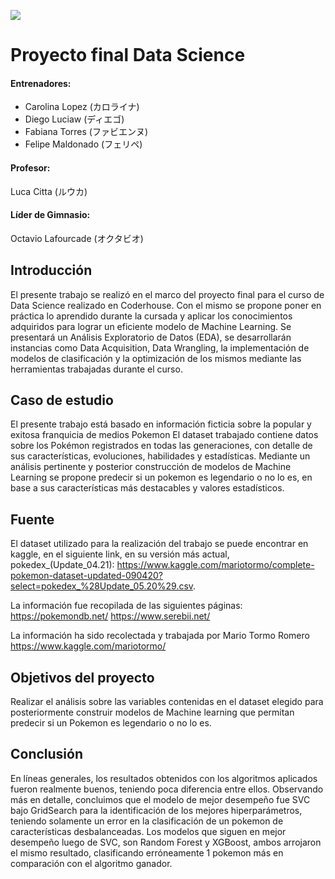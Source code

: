 ![](http://pngimg.com/uploads/pokemon_logo/pokemon_logo_PNG5.png)

# Proyecto final Data Science
#### Entrenadores:
- Carolina Lopez (カロライナ)
- Diego Luciaw (ディエゴ)
- Fabiana Torres (ファビエンヌ)
- Felipe Maldonado (フェリペ)

#### Profesor:
Luca Citta (ルウカ)

#### Líder de Gimnasio:
Octavio Lafourcade (オクタビオ)

## Introducción
El presente trabajo se realizó en el marco del proyecto final para el curso de Data Science realizado en Coderhouse. Con el mismo se propone poner en práctica lo aprendido durante la cursada y aplicar los conocimientos adquiridos para lograr un eficiente modelo de Machine Learning. Se presentará un Análisis Exploratorio de Datos (EDA),  se desarrollarán instancias como Data Acquisition, Data Wrangling, la implementación de modelos de clasificación y la optimización de los mismos mediante las herramientas trabajadas durante el curso. 

## Caso de estudio
El presente trabajo está basado en información ficticia sobre la popular y exitosa franquicia de medios Pokemon
El dataset trabajado contiene datos sobre los Pokémon registrados en todas las generaciones, con detalle de sus características, evoluciones, habilidades y estadísticas.
Mediante un análisis pertinente y posterior construcción de modelos de Machine Learning se propone predecir si un pokemon es legendario o no lo es, en base a sus características más destacables y valores estadísticos.

## Fuente
El dataset utilizado para la realización del trabajo se puede encontrar en kaggle, en el siguiente link, en su versión más actual, pokedex_(Update_04.21): https://www.kaggle.com/mariotormo/complete-pokemon-dataset-updated-090420?select=pokedex_%28Update_05.20%29.csv.

La información fue recopilada de las siguientes páginas:
https://pokemondb.net/ 
https://www.serebii.net/ 

La información ha sido recolectada y trabajada por Mario Tormo Romero
https://www.kaggle.com/mariotormo/

## Objetivos del proyecto

Realizar el análisis sobre las variables contenidas en el dataset elegido para posteriormente construir modelos de Machine learning que permitan predecir si un Pokemon es legendario o no lo es.

## Conclusión

En líneas generales, los resultados obtenidos con los algoritmos aplicados fueron realmente buenos, teniendo poca diferencia entre ellos. Observando más en detalle, concluimos que el modelo de mejor desempeño fue SVC bajo GridSearch para la identificación de los mejores hiperparámetros, teniendo solamente un error en la clasificación de un pokemon de características desbalanceadas. Los modelos que siguen en mejor desempeño luego de SVC, son Random Forest y XGBoost, ambos arrojaron el mismo resultado, clasificando erróneamente 1 pokemon más en comparación con el algoritmo ganador. 
